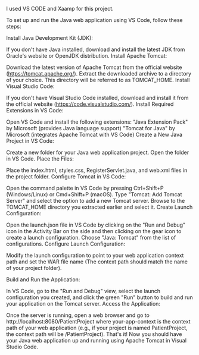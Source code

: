 I used VS CODE and Xaamp for this project.

To set up and run the Java web application using VS Code, follow these steps:

Install Java Development Kit (JDK):

If you don't have Java installed, download and install the latest JDK from Oracle's website or OpenJDK distribution.
Install Apache Tomcat:

Download the latest version of Apache Tomcat from the official website (https://tomcat.apache.org/).
Extract the downloaded archive to a directory of your choice. This directory will be referred to as TOMCAT_HOME.
Install Visual Studio Code:

If you don't have Visual Studio Code installed, download and install it from the official website (https://code.visualstudio.com/).
Install Required Extensions in VS Code:

Open VS Code and install the following extensions:
"Java Extension Pack" by Microsoft (provides Java language support)
"Tomcat for Java" by Microsoft (integrates Apache Tomcat with VS Code)
Create a New Java Project in VS Code:

Create a new folder for your Java web application project.
Open the folder in VS Code.
Place the Files:

Place the index.html, styles.css, RegisterServlet.java, and web.xml files in the project folder.
Configure Tomcat in VS Code:

Open the command palette in VS Code by pressing Ctrl+Shift+P (Windows/Linux) or Cmd+Shift+P (macOS).
Type "Tomcat: Add Tomcat Server" and select the option to add a new Tomcat server.
Browse to the TOMCAT_HOME directory you extracted earlier and select it.
Create Launch Configuration:

Open the launch.json file in VS Code by clicking on the "Run and Debug" icon in the Activity Bar on the side and then clicking on the gear icon to create a launch configuration.
Choose "Java: Tomcat" from the list of configurations.
Configure Launch Configuration:

Modify the launch configuration to point to your web application context path and set the WAR file name (The context path should match the name of your project folder).

Build and Run the Application:

In VS Code, go to the "Run and Debug" view, select the launch configuration you created, and click the green "Run" button to build and run your application on the Tomcat server.
Access the Application:

Once the server is running, open a web browser and go to http://localhost:8080/PatientProject where your-app-context is the context path of your web application (e.g., if your project is named PatientProject, the context path will be /PatientProject).
That's it! Now you should have your Java web application up and running using Apache Tomcat in Visual Studio Code. 
